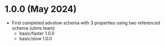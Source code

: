 # 1.0.0 (May 2024)
- First completed advslow schema with 3 properties using two referenced schema (ulims team)
  * basic/faster 1.0.0
  * basic/slow 1.0.0
